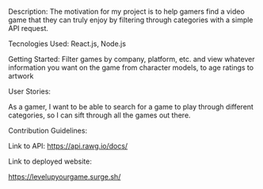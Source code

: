 Description: 
The motivation for my project is to help gamers find a video game that they can truly enjoy by filtering through categories with a simple API request.

Tecnologies Used:
React.js, Node.js

Getting Started:
Filter games by company, platform, etc. and view whatever information you want on the game from character models, to age ratings to artwork



User Stories: 

As a gamer, I want to be able to search for a game to play through different categories, so I can sift through all the games out there.

Contribution Guidelines:

Link to API:
https://api.rawg.io/docs/

Link to deployed website:

https://levelupyourgame.surge.sh/ 